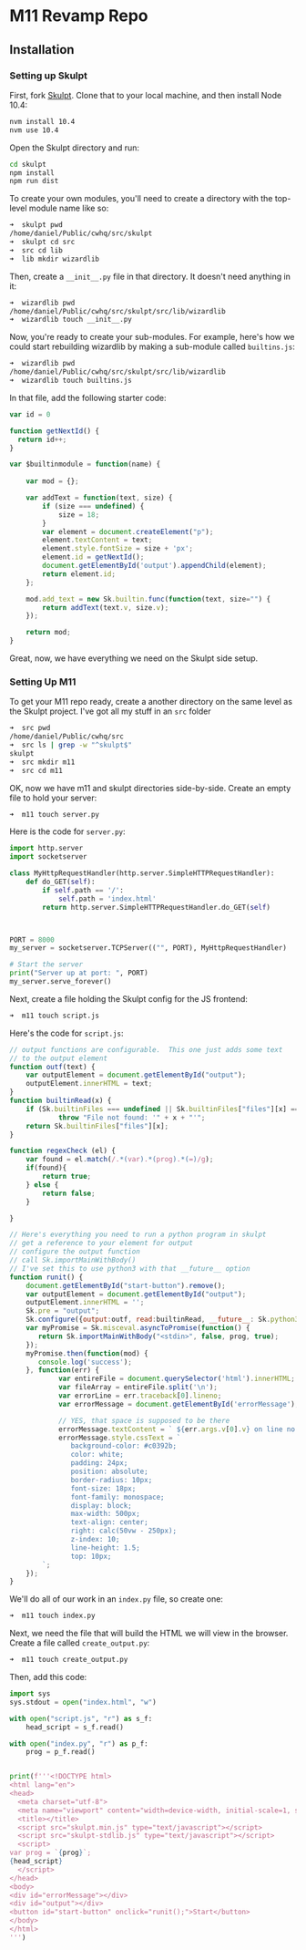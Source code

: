 # M11 Revamp Repo

## Installation

### Setting up Skulpt

First, fork [Skulpt](https://github.com/skulpt/skulpt). Clone that to your local machine, and then install Node 10.4:

```bash
nvm install 10.4
nvm use 10.4
```
Open the Skulpt directory and run:

```bash
cd skulpt
npm install
npm run dist
```

To create your own modules, you'll need to create a directory with the top-level module name like so:

```bash
➜  skulpt pwd
/home/daniel/Public/cwhq/src/skulpt
➜  skulpt cd src
➜  src cd lib
➜  lib mkdir wizardlib
```
Then, create a `__init__.py` file in that directory. It doesn't need anything in it:

```bash
➜  wizardlib pwd
/home/daniel/Public/cwhq/src/skulpt/src/lib/wizardlib
➜  wizardlib touch __init__.py
```
Now, you're ready to create your sub-modules. For example, here's how we could start rebuilding wizardlib by making a sub-module called `builtins.js`:

```bash
➜  wizardlib pwd
/home/daniel/Public/cwhq/src/skulpt/src/lib/wizardlib
➜  wizardlib touch builtins.js
```

In that file, add the following starter code:

```javascript
var id = 0

function getNextId() {
  return id++;
}

var $builtinmodule = function(name) {
    
    var mod = {};

    var addText = function(text, size) {
        if (size === undefined) {
            size = 18;
        }
        var element = document.createElement("p");
        element.textContent = text;
        element.style.fontSize = size + 'px';
        element.id = getNextId();
        document.getElementById('output').appendChild(element);
        return element.id;
    };

    mod.add_text = new Sk.builtin.func(function(text, size="") {
        return addText(text.v, size.v);
    });

    return mod;
}
```
Great, now, we have everything we need on the Skulpt side setup.

### Setting Up M11

To get your M11 repo ready, create a another directory on the same level as the Skulpt project. I've got all my stuff in an `src` folder

```bash
➜  src pwd
/home/daniel/Public/cwhq/src
➜  src ls | grep -w "^skulpt$"
skulpt
➜  src mkdir m11
➜  src cd m11
```
OK, now we have m11 and skulpt directories side-by-side. Create an empty file to hold your server: 

```bash
➜  m11 touch server.py
```

Here is the code for `server.py`:

```python
import http.server
import socketserver

class MyHttpRequestHandler(http.server.SimpleHTTPRequestHandler):
    def do_GET(self):
        if self.path == '/':
            self.path = 'index.html'
        return http.server.SimpleHTTPRequestHandler.do_GET(self)



PORT = 8000
my_server = socketserver.TCPServer(("", PORT), MyHttpRequestHandler)

# Start the server
print("Server up at port: ", PORT)
my_server.serve_forever()
```
Next, create a file holding the Skulpt config for the JS frontend:

```bash
➜  m11 touch script.js
```

Here's the code for `script.js`:

```javascript
// output functions are configurable.  This one just adds some text
// to the output element
function outf(text) { 
    var outputElement = document.getElementById("output"); 
    outputElement.innerHTML = text; 
} 
function builtinRead(x) {
    if (Sk.builtinFiles === undefined || Sk.builtinFiles["files"][x] === undefined)
            throw "File not found: '" + x + "'";
    return Sk.builtinFiles["files"][x];
}

function regexCheck (el) {
    var found = el.match(/.*(var).*(prog).*(=)/g);
    if(found){
        return true;
    } else {
        return false;
    }

}

// Here's everything you need to run a python program in skulpt
// get a reference to your element for output
// configure the output function
// call Sk.importMainWithBody()
// I've set this to use python3 with that __future__ option
function runit() {
	document.getElementById("start-button").remove();
	var outputElement = document.getElementById("output"); 
	outputElement.innerHTML = ''; 
	Sk.pre = "output";
	Sk.configure({output:outf, read:builtinRead, __future__: Sk.python3}); 
	var myPromise = Sk.misceval.asyncToPromise(function() {
	   return Sk.importMainWithBody("<stdin>", false, prog, true);
	});
	myPromise.then(function(mod) {
	   console.log('success');
	}, function(err) {
			var entireFile = document.querySelector('html').innerHTML;
			var fileArray = entireFile.split('\n');
			var errorLine = err.traceback[0].lineno;
			var errorMessage = document.getElementById('errorMessage');

			// YES, that space is supposed to be there
			errorMessage.textContent = ` ${err.args.v[0].v} on line no ${errorLine}`;
			errorMessage.style.cssText = `
			   background-color: #c0392b;
			   color: white;
			   padding: 24px;
			   position: absolute;
			   border-radius: 10px;
			   font-size: 18px;
			   font-family: monospace;
			   display: block;
			   max-width: 500px;
			   text-align: center;
			   right: calc(50vw - 250px);
			   z-index: 10;
			   line-height: 1.5;
			   top: 10px;
		`;
	});
} 

```
We'll do all of our work in an `index.py` file, so create one:

```bash
➜  m11 touch index.py
```

Next, we need the file that will build the HTML we will view in the browser. Create a file called `create_output.py`:

```bash
➜  m11 touch create_output.py
```

Then, add this code:

```python
import sys
sys.stdout = open("index.html", "w")

with open("script.js", "r") as s_f:
    head_script = s_f.read()

with open("index.py", "r") as p_f:
    prog = p_f.read()


print(f'''<!DOCTYPE html>
<html lang="en">
<head>
  <meta charset="utf-8">
  <meta name="viewport" content="width=device-width, initial-scale=1, shrink-to-fit=no">
  <title></title>
  <script src="skulpt.min.js" type="text/javascript"></script> 
  <script src="skulpt-stdlib.js" type="text/javascript"></script> 
  <script>
var prog = `{prog}`;
{head_script}
  </script>
</head>
<body>
<div id="errorMessage"></div>
<div id="output"></div>
<button id="start-button" onclick="runit();">Start</button>
</body>
</html>
''')
```
